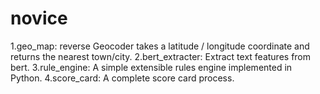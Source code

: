# novice

1.geo_map: reverse Geocoder takes a latitude / longitude coordinate and returns the nearest town/city.
2.bert_extracter: Extract text features from bert.
3.rule_engine: A simple extensible rules engine implemented in Python.
4.score_card: A complete score card process.